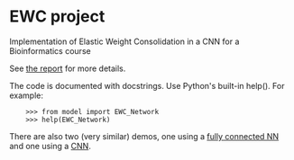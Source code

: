 # EWC project
Implementation of Elastic Weight Consolidation in a CNN for a 
Bioinformatics course

See [the report](report/) for more details.

The code is documented with docstrings. Use Python's built-in 
help(). For example:

```
    >>> from model import EWC_Network
    >>> help(EWC_Network)
```

There are also two (very similar) demos, one using a 
[fully connected NN](code/demo_nn.py) and one using a [CNN](code/demo_cnn.py).   